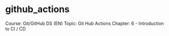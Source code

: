 # github_actions
Course: Git/GitHub DS (EN)
Topic: Git Hub Actions
Chapter: 6 - Introduction to CI / CD
